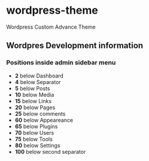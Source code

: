 # wordpress-theme
Wordpress Custom Advance Theme 

## Wordpres Development information
### Positions inside admin sidebar menu

- **2** below Dashboard
- **4** below Separator
- **5** below Posts
- **10** below Media
- **15** below Links
- **20** below Pages
- **25** below comments
- **60** below Appeareance
- **65** below Plugins
- **70** below Users
- **75** below Tools
- **80** below Settings
- **100** below second separator
